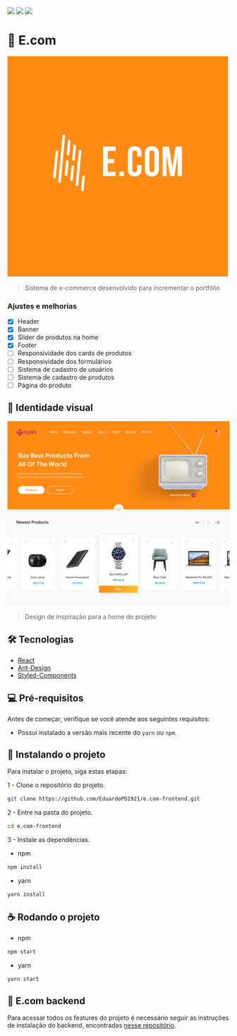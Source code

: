 <img src="https://img.shields.io/badge/GitHub-100000?style=for-the-badge&logo=github&logoColor=white" href="https://github.com/EduardoPD1921">
<img src="https://img.shields.io/badge/Twitter-1DA1F2?style=for-the-badge&logo=twitter&logoColor=white" href="https://twitter.com/duardoheleno">
<img src="https://img.shields.io/badge/Instagram-E4405F?style=for-the-badge&logo=instagram&logoColor=white" href="https://www.instagram.com/eduardo_gomes_heleno/">

# :convenience_store: E.com

<img src="./.github/assets/images/e.co.png">

> Sistema de e-commerce desenvolvido para incrementar o portfólio

### Ajustes e melhorias

- [x] Header
- [x] Banner
- [x] Slider de produtos na home
- [x] Footer
- [ ] Responsividade dos cards de produtos
- [ ] Responsividade dos formulários
- [ ] Sistema de cadastro de usuários
- [ ] Sistema de cadastro de produtos
- [ ] Página do produto

## :large_orange_diamond: Identidade visual
<img src="./.github/assets/images/preview.png">

> Design de inspiração para a home do projeto

## :hammer_and_wrench: Tecnologias

- [React](https://pt-br.reactjs.org/)
- [Ant-Design](https://ant.design/)
- [Styled-Components](https://styled-components.com/)

## :computer: Pré-requisitos

Antes de começar, verifique se você atende aos seguintes requisitos:
- Possui instalado a versão mais recente do `yarn` ou `npm`.

## :rocket: Instalando o projeto

Para instalar o projeto, siga estas etapas:

1 - Clone o repositório do projeto.
```sh
git clone https://github.com/EduardoPD1921/e.com-frontend.git
```
2 - Entre na pasta do projeto.
```sh
cd e.com-frontend
```
3 - Instale as dependências.
- npm
```sh
npm install
```
- yarn
```sh
yarn install
```

## :coffee: Rodando o projeto

- npm
```sh
npm start
```

- yarn
```sh
yarn start
```


## :floppy_disk: E.com backend

Para acessar todos os features do projeto é necessário seguir as instruções de instalação do backend, encontradas [nesse repositório](https://github.com/EduardoPD1921/e.com-backend).